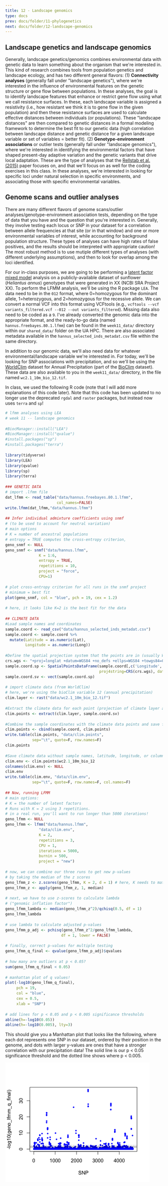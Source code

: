 ```yaml
---
title: 12 - Landscape genomics
type: docs
prev: docs/folder/11-phylogenetics
next: docs/folder/12-landscape-genomics
---
```


## Landscape genetics and landscape genomics
Generally, landscape genetics/genomics combines environmental data with genetic data to learn something about the organism that we're interested in. This kind of research combines tools from population genetics and landscape ecology, and has two different general flavors:
(1) **Connectivity analyses** (generally fall under "landscape genetics"), where we're interested in the influence of environmental features on the genetic structure or gene flow between populations. In these analyses, the goal is to identify landscape features that enhance or restrict gene flow using what we call resistance surfaces. In these, each landscape variable is assigned a resistivity (i.e., how resistant we think it is to gene flow in the given population) and then these resistance surfaces are used to calculate effective distances between individuals (or populations). These "landscape distances" are then compared to genetic distances in a formal modeling framework to determine the best fit to our genetic data (high correlation between landscape distance and genetic distance for a given landscape variable or set of variables = better fit).
(2) **Genotype-environment associations** or outlier tests (generally fall under "landscape genomics"), where we're interested in identifying the environmental factors that have shaped present-day adaptive variation and the genetic variants that drive local adaptation. These are the type of analyses that the [Rellstab et al. (2015)](https://doi.org/0.1111/mec.13322) paper focuses on, and that we'll focus on as well for the coding exercises in this class. In these analyses, we're interested in looking for specific loci under natural selection in specific environments, and associating those with specific environmental variables.

## Genome scans and outlier analyses
There are many different flavors of genome scans/outlier analyses/genotype-environment association tests, depending on the type of data that you have and the question that you're interested in. Generally, they involve testing each locus or SNP in your dataset for a correlation between allele frequencies at that site (or in that window) and one or more environmental variables of interest, while accounting for background population structure. These types of analyses can have high rates of false positives, and the results should be interpreted with appropriate caution! The most robust method is to use mutiple different types of analyses (with different underlying assumptions), and then to look for overlap among the loci identified.

For our in-class purposes, we are going to be performing a [latent factor mixed model](https://doi.org/10.1093/molbev/mst063) analysis on a publicly-available dataset of sunflower (*Heliantus annus*) genotypes that were generated in XX (NCBI SRA Project XX). To perform the LFMM analysis, we'll be using the R package `LEA`. The data need to be in the `012` format, where 0=homozygous for the dominant allele, 1=heterozygous, and 2=homozygous for the recessive allele. We can convert a normal VCF into this format using VCFtools (e.g., `vcftools --vcf variants_filtered.vcf --012 --out variants_filtered`). Missing data also need to be coded as a `9`. I've already converted the genomic data into the appropriate format, and the ready-to-go data (named `hannus.freebayes.80.1.lfmm`) can be found in the `week11_data/` directory within our `shared_data/` folder on the UA HPC. There are also associated metadata available in the `hannus_selected_inds_metadat.csv` file within the same directory.

In addition to our genomic data, we'll also need data for whatever environmental/landscape variable we're interested in. For today, we'll be looking for SNP associations with precipitation, and so we'll be using the [WorldClim](https://www.worldclim.org/data/index.html) dataset for Annual Precipitation (part of the [BioClim](https://www.worldclim.org/data/bioclim.html) dataset). These data are also available to you in the `week11_data/` directory, in the file named `wc2.1_10m_bio_12.tif`.

In class, we used the following R code (note that I will add more explanations of this code later). Note that this code has been updated to no longer use the deprecated `rgdal` and `raster` packages, but instead now uses `terra` and `sp`!

```r
# lfmm analyses using LEA
# week 11 -- landscape genomics

#BiocManager::install("LEA")
#BiocManager::install("qvalue")
#install.packages("sp") 
#install.packages("terra")

library(tidyverse)
library(LEA)
library(qvalue)
library(sp)
library(terra)

### GENETIC DATA
# import .lfmm file
dat_lfmm <- read_table("data/hannus.freebayes.80.1.lfmm",
                       col_names=FALSE)
write.lfmm(dat_lfmm,"data/hannus.lfmm")

## Infer individual admixture coefficients using snmf
# (to be used to account for neutral variation)
# main options 
# K = number of ancestral populations 
# entropy = TRUE computes the cross-entropy criterion, 
geno_snmf <- NULL
geno_snmf <- snmf("data/hannus.lfmm", 
               K = 1:6, 
               entropy = TRUE, 
               repetitions = 10,
               project = "force",
               CPU=1)
               
# plot cross-entropy criterion for all runs in the snmf project 
# minimum = best fit
plot(geno_snmf, col = "blue", pch = 19, cex = 1.2)

# here, it looks like K=2 is the best fit for the data

## CLIMATE DATA
#Load sample names and coordinates
sample.coord <- read_csv("data/hannus_selected_inds_metadat.csv")
sample.coord <- sample.coord %>%
  mutate(Latitude = as.numeric(Lat),
         Longitude = as.numeric(Long))

#Define the spatial projection system that the points are in (usually WGS84)
crs.wgs <- "+proj=longlat +datum=WGS84 +no_defs +ellps=WGS84 +towgs84=0,0,0"  
sample.coord.sp <- SpatialPointsDataFrame(sample.coord[,c('Longitude','Latitude')], 
                                          proj4string=CRS(crs.wgs), data=sample.coord)
sample.coord.sv <- vect(sample.coord.sp)

# import climate data (from WorldClim)
# here, we're using the bioClim variable 12 (annual precipitation)
clim.layer <- rast("data/wc2.1_10m_bio_12.tif")

#Extract the climate data for each point (projection of climate layer and coordinates must match)
clim.points <- extract(clim.layer, sample.coord.sv) 

#Combine the sample coordinates with the climate data points and save for use with GF tomorrow
clim.points <- cbind(sample.coord, clim.points)  
write.table(clim.points, "data/clim.points", 
            sep="\t", quote=F, row.names=F)  
clim.points 

#Save climate data without sample names, latitude, longitude, or column names for LFMM
clim.env <- clim.points$wc2.1_10m_bio_12
colnames(clim.env) <- NULL
clim.env
write.table(clim.env, "data/clim.env", 
            sep="\t", quote=F, row.names=F, col.names=F) 

## Now, running LFMM
# main options: 
# K = the number of latent factors
# Runs with K = 2 using 3 repetitions.
# in a real run, you'll want to run longer than 5000 iterations!
geno_lfmm <- NULL
geno_lfmm <- lfmm("data/hannus.lfmm", 
               "data/clim.env", 
               K = 2, 
               repetitions = 3, 
               CPU = 1,
               iterations = 5000,
               burnin = 500, 
               project = "new")

# now, we can combine our three runs to get new p-values
# by taking the median of the z scores
geno_lfmm_z <- z.scores(geno_lfmm, K = 2, d = 1) # here, K needs to match your chosen K above
geno_lfmm_z <- apply(geno_lfmm_z, 1, median)

# next, we have to use z-scores to calculate lambda 
# ("genomic inflation factor")
geno_lfmm_lambda <- median(geno_lfmm_z^2)/qchisq(0.5, df = 1)
geno_lfmm_lambda

# use lambda to calculate adjusted p-values
geno_lfmm_p_adj <- pchisq(geno_lfmm_z^2/geno_lfmm_lambda, 
                         df = 1, lower = FALSE)

# finally, correct p-values for multiple testing
geno_lfmm_q_final <- qvalue(geno_lfmm_p_adj)$qvalues

# how many are outliers at p < 0.05?
sum(geno_lfmm_q_final < 0.05)

# manhattan plot of q values!
plot(-log10(geno_lfmm_q_final), 
     pch = 19, 
     col = "blue", 
     cex = 0.5, 
     xlab = "SNP")

# add lines for p < 0.05 and p < 0.005 significance thresholds
abline(h=-log10(0.05))
abline(h=-log10(0.005), lty=3)
```
This should give you a Manhattan plot that looks like the following, where each dot represents one SNP in our dataset, ordered by their position in the genome, and dots with larger y-values are ones that have a stronger correlation with our precipitation data! The solid line is our p < 0.05 significance threshold and the dotted line shows where p < 0.005.

![Figure showing a Manhattan plot of LFMM results.](/content/img/lfmm_manhattan_example.png)
